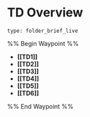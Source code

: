 # TD Overview
 
```ccard
type: folder_brief_live
```
 
%% Begin Waypoint %%
- **[[TD1]]**
- **[[TD2]]**
- **[[TD3]]**
- **[[TD4]]**
- **[[TD5]]**
- **[[TD6]]**

%% End Waypoint %%